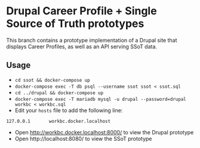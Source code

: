 Drupal Career Profile + Single Source of Truth prototypes
=========================================================

This branch contains a prototype implementation of a Drupal site that displays Career Profiles, as well as an API serving SSoT data.

## Usage

- `cd ssot && docker-compose up`
- `docker-compose exec -T db psql --username ssot ssot < ssot.sql`
- `cd ../drupal && docker-compose up`
- `docker-compose exec -T mariadb mysql -u drupal --password=drupal workbc < workbc.sql`
- Edit your `hosts` file to add the following line:
```
127.0.0.1       workbc.docker.localhost
```
- Open http://workbc.docker.localhost:8000/ to view the Drupal prototype
- Open http://localhost:8080/ to view the SSoT prototype
